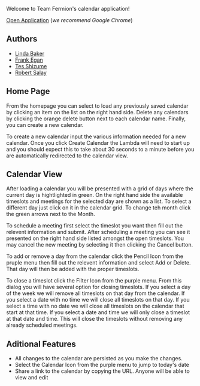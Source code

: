 Welcome to Team Fermion's calendar application! 

[Open Application](http://fermion-web.s3-website.us-east-2.amazonaws.com/) (*we recommend Google Chrome*)

## Authors
* [Linda Baker](<mailto:_@wpi.edu>)
* [Frank Egan](<mailto:fegan@wpi.edu>)
* [Tes Shizume](<mailto:_@wpi.edu>)
* [Robert Salay](<mailto:_@wpi.edu>)

## Home Page

From the homepage you can select to load any previously saved calendar by clicking an item on the list on the right hand side. Delete any calendars by clicking the orange delete button next to each calendar name. Finally, you can create a new calendar.

To create a new calendar input the various information needed for a new calendar. Once you click Create Calendar the Lambda will need to start up and you should expect this to take about 30 seconds to a minute before you are automatically redirected to the calendar view. 

## Calendar View

After loading a calendar you will be presented with a grid of days where the current day is hightlighted in green. On the right hand side the available timeslots and meetings for the selected day are shown as a list. To select a different day just click on it in the calendar grid. To change teh month click the green arrows next to the Month.

To schedule a meeting first select the timeslot you want then fill out the relevent information and submit.
After scheduling a meeting you can see it presented on the right hand side listed amongst the open timeslots. You may cancel the new meeting by selecting it then clicking the Cancel button. 

To add or remove a day from the calendar click the Pencil Icon from the pruple menu then fill out the relevent information and select Add or Delete. That day will then be added with the proper timeslots.

To close a timeslot click the Filter Icon from the purple menu. From this dialog you will have several option for closing timeslots. If you select a day of the week we will remove all timeslots on that day from the calendar. If you select a date with no time we will close all timeslots on that day. If you select a time with no date we will close all timeslots on the calendar that start at that time. If you select a date and time we will only close a timeslot at that date and time. This will close the timeslots without removing any already scheduled meetings.


## Aditional Features

 * All changes to the calendar are persisted as you make the changes.
 * Select the Calendar Icon from the purple menu to jump to today's date
 * Share a link to the calendar by copying the URL. Anyone will be able to view and edit
